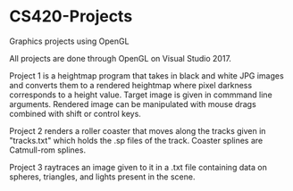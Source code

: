 # CS420-Projects
Graphics projects using OpenGL

All projects are done through OpenGL on Visual Studio 2017.

Project 1 is a heightmap program that takes in black and white JPG images and converts them to a rendered heightmap where
pixel darkness corresponds to a height value. Target image is given in commmand line arguments. Rendered image can be manipulated
with mouse drags combined with shift or control keys.

Project 2 renders a roller coaster that moves along the tracks given in "tracks.txt" which holds the .sp files of the track.
Coaster splines are Catmull-rom splines.

Project 3 raytraces an image given to it in a .txt file containing data on spheres, triangles, and lights present in the scene.
